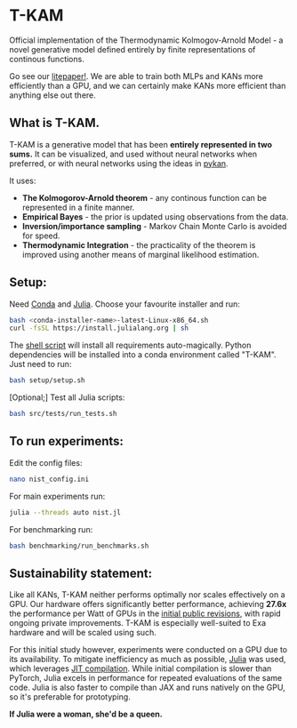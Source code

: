 # T-KAM
Official implementation of the Thermodynamic Kolmogov-Arnold Model - a novel generative model defined entirely by finite representations of continous functions.

Go see our [litepaper!](https://exalaboratories.com/litepaper). We are able to train both MLPs and KANs more efficiently than a GPU, and we can certainly make KANs more efficient than anything else out there.

## What is T-KAM.

T-KAM is a generative model that has been **entirely represented in two sums.** It can be visualized, and used without neural networks when preferred, or with neural networks using the ideas in [pykan](https://github.com/KindXiaoming/pykan). 

It uses:

- **The Kolmogorov-Arnold theorem** - any continous function can be represented in a finite manner.
- **Empirical Bayes** - the prior is updated using observations from the data.
- **Inversion/importance sampling** - Markov Chain Monte Carlo is avoided for speed.
- **Thermodynamic Integration** - the practicality of the theorem is improved using another means of marginal likelihood estimation.

## Setup:

Need [Conda](https://docs.conda.io/projects/conda/en/latest/user-guide/install/index.html) and [Julia](https://github.com/JuliaLang/juliaup). Choose your favourite installer and run: 

```bash
bash <conda-installer-name>-latest-Linux-x86_64.sh
curl -fsSL https://install.julialang.org | sh
```

The [shell script](setup/setup.sh) will install all requirements auto-magically. Python dependencies will be installed into a conda environment called "T-KAM". Just need to run:

```bash
bash setup/setup.sh
```

[Optional;] Test all Julia scripts:

```bash
bash src/tests/run_tests.sh
```

## To run experiments:

Edit the config files:

```bash
nano nist_config.ini
```

For main experiments run:

```bash
julia --threads auto nist.jl
```

For benchmarking run:

```bash
bash benchmarking/run_benchmarks.sh
```

## Sustainability statement:

Like all KANs, T-KAM neither performs optimally nor scales effectively on a GPU. Our hardware offers significantly better performance, achieving **27.6x** the performance per Watt of GPUs in the [initial public revisions](https://exalaboratories.com/litepaper), with rapid ongoing private improvements. T-KAM is especially well-suited to Exa hardware and will be scaled using such. 

For this initial study however, experiments were conducted on a GPU due to its availability. To mitigate inefficiency as much as possible, [Julia](https://julialang.org/) was used, which leverages [JIT compilation](https://en.wikipedia.org/wiki/Just-in-time_compilation). While initial compilation is slower than PyTorch, Julia excels in performance for repeated evaluations of the same code. Julia is also faster to compile than JAX and runs natively on the GPU, so it's preferable for prototyping. 

**If Julia were a woman, she'd be a queen.**

